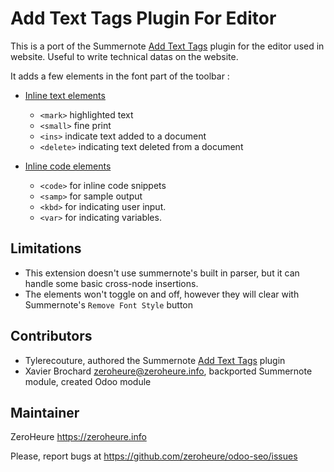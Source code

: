 # Add Text Tags Plugin For Editor

This is a port of the Summernote [Add Text Tags](https://github.com/tylerecouture/summernote-add-text-tags) plugin for the editor used in website. Useful to write technical datas on the website.

It adds a few elements in the font part of the toolbar :

* [Inline text elements](https://getbootstrap.com/docs/3.3/css/#type-inline-text)
  * `<mark>` highlighted text
  * `<small>` fine print
  * `<ins>` indicate text added to a document
  * `<delete>` indicating text deleted from a document

* [Inline code elements](https://getbootstrap.com/docs/3.3/css/#code)
  * `<code>` for inline code snippets
  * `<samp>` for sample output
  * `<kbd>` for indicating user input.
  * `<var>` for indicating variables.

## Limitations

* This extension doesn't use summernote's built in parser, but it can handle some basic cross-node insertions.
* The elements won't toggle on and off, however they will clear with Summernote's `Remove Font Style` button
  
## Contributors

- Tylerecouture, authored the Summernote [Add Text Tags](https://github.com/tylerecouture/summernote-add-text-tags) plugin
- Xavier Brochard zeroheure@zeroheure.info, backported Summernote module, created Odoo module

## Maintainer

ZeroHeure
https://zeroheure.info

Please, report bugs at https://github.com/zeroheure/odoo-seo/issues
